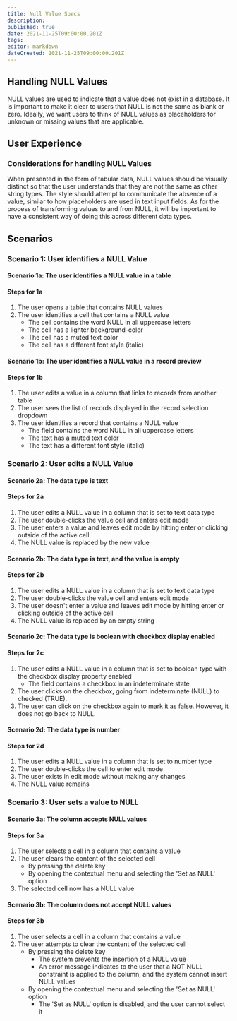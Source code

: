 ```yaml
---
title: Null Value Specs
description: 
published: true
date: 2021-11-25T09:00:00.201Z
tags: 
editor: markdown
dateCreated: 2021-11-25T09:00:00.201Z
---
```


## Handling NULL Values

NULL values are used to indicate that a value does not exist in a database. It is important to make it clear to users that NULL is not the same as blank or zero. Ideally, we want users to think of NULL values as placeholders for unknown or missing values that are applicable.

## User Experience

### Considerations for handling NULL Values

When presented in the form of tabular data, NULL values should be visually distinct so that the user understands that they are not the same as other string types. The style should attempt to communicate the absence of a value, similar to how placeholders are used in text input fields.
As for the process of transforming values to and from NULL, it will be important to have a consistent way of doing this across different data types.

## Scenarios

### Scenario 1: User identifies a NULL Value

#### Scenario 1a: The user identifies a NULL value in a table

#### Steps for 1a

1. The user opens a table that contains NULL values
2. The user identifies a cell that contains a NULL value
    - The cell contains the word NULL in all uppercase letters
    - The cell has a lighter background-color
    - The cell has a muted text color
    - The cell has a different font style (italic)

#### Scenario 1b: The user identifies a NULL value in a record preview

#### Steps for 1b

1. The user edits a value in a column that links to records from another table
2. The user sees the list of records displayed in the record selection dropdown
3. The user identifies a record that contains a NULL value
    - The field contains the word NULL in all uppercase letters
    - The text has a muted text color
    - The text has a different font style (italic)

### Scenario 2: User edits a NULL Value

#### Scenario 2a: The data type is text

#### Steps for 2a

1. The user edits a NULL value in a column that is set to text data type
2. The user double-clicks the value cell and enters edit mode
3. The user enters a value and leaves edit mode by hitting enter or clicking outside of the active cell
4. The NULL value is replaced by the new value

#### Scenario 2b: The data type is text, and the value is empty

#### Steps for 2b

1. The user edits a NULL value in a column that is set to text data type
2. The user double-clicks the value cell and enters edit mode
3. The user doesn't enter a value and leaves edit mode by hitting enter or clicking outside of the active cell
4. The NULL value is replaced by an empty string

#### Scenario 2c: The data type is boolean with checkbox display enabled

#### Steps for 2c

1. The user edits a NULL value in a column that is set to boolean type with the checkbox display property enabled
    - The field contains a checkbox in an indeterminate state
2. The user clicks on the checkbox, going from indeterminate (NULL) to checked (TRUE).
3. The user can click on the checkbox again to mark it as false. However, it does not go back to NULL.

#### Scenario 2d: The data type is number

#### Steps for 2d

1. The user edits a NULL value in a column that is set to number type
2. The user double-clicks the cell to enter edit mode
3. The user exists in edit mode without making any changes
4. The NULL value remains

### Scenario 3: User sets a value to NULL

#### Scenario 3a: The column accepts NULL values

#### Steps for 3a

1. The user selects a cell in a column that contains a value
2. The user clears the content of the selected cell
    - By pressing the delete key
    - By opening the contextual menu and selecting the 'Set as NULL' option
3. The selected cell now has a NULL value

#### Scenario 3b: The column does not accept NULL values

#### Steps for 3b

1. The user selects a cell in a column that contains a value
2. The user attempts to clear the content of the selected cell
    - By pressing the delete key
        - The system prevents the insertion of a NULL value
        - An error message indicates to the user that a NOT NULL constraint is applied to the column, and the system cannot insert NULL values
    - By opening the contextual menu and selecting the 'Set as NULL' option
        - The 'Set as NULL' option is disabled, and the user cannot select it
